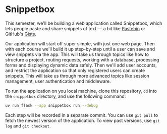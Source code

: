 # Snippetbox

This semester, we'll be building a web application called Snippetbox,
which lets people paste and share snippets of text — a bit like
[Pastebin] or GitHub's [Gists].

Our application will start off super simple, with just one web page.
Then with each course we'll build it up step-by-step until a user can
save and view snippets via the app. This will take us through topics
like how to structure a project, routing requests, working with a
database, processing forms and displaying dynamic data safely. Then
we'll add user accounts, and restrict the application so that only
registered users can create snippets. This will take us through more
advanced topics like session management, user authentication and
middleware.

To run the application on you local machine, clone this repository, `cd`
into the `snippetbox` directory, and use the following command:

```sh
uv run flask --app snippetbox run --debug
```

Each step will be recorded in a separate commit. You can use `git pull`
to fetch the newest version of the application. To view past versions,
use `git log` and `git checkout`.

[Pastebin]: https://pastebin.com/
[Gists]: https://gist.github.com/
